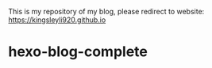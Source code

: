 
This is my repository of my blog,
please redirect to website:
https://kingsleyli920.github.io
# hexo-blog-complete
